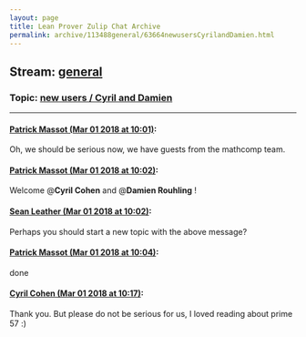 ```yaml
---
layout: page
title: Lean Prover Zulip Chat Archive 
permalink: archive/113488general/63664newusersCyrilandDamien.html
---
```


## Stream: [general](index.html)
### Topic: [new users / Cyril and Damien](63664newusersCyrilandDamien.html)

---

#### [Patrick Massot (Mar 01 2018 at 10:01)](https://leanprover.zulipchat.com/#narrow/stream/113488-general/topic/new%20users%20/%20Cyril%20and%20Damien/near/123129558):
Oh, we should be serious now, we have guests from the mathcomp team.

#### [Patrick Massot (Mar 01 2018 at 10:02)](https://leanprover.zulipchat.com/#narrow/stream/113488-general/topic/new%20users%20/%20Cyril%20and%20Damien/near/123129560):
Welcome @**Cyril Cohen** and @**Damien Rouhling** !

#### [Sean Leather (Mar 01 2018 at 10:02)](https://leanprover.zulipchat.com/#narrow/stream/113488-general/topic/new%20users%20/%20Cyril%20and%20Damien/near/123129599):
Perhaps you should start a new topic with the above message?

#### [Patrick Massot (Mar 01 2018 at 10:04)](https://leanprover.zulipchat.com/#narrow/stream/113488-general/topic/new%20users%20/%20Cyril%20and%20Damien/near/123129647):
done

#### [Cyril Cohen (Mar 01 2018 at 10:17)](https://leanprover.zulipchat.com/#narrow/stream/113488-general/topic/new%20users%20/%20Cyril%20and%20Damien/near/123130036):
Thank you. But please do not be serious for us, I loved reading about prime 57 :)

